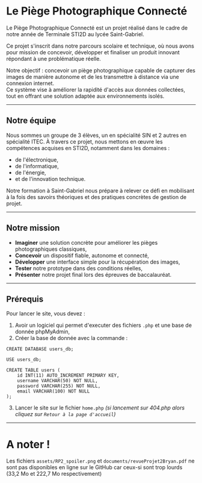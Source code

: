 # Le Piège Photographique Connecté

Le Piège Photographique Connecté est un projet réalisé dans le cadre de notre année de Terminale STI2D au lycée Saint-Gabriel. 

Ce projet s'inscrit dans notre parcours scolaire et technique, où nous avons pour mission de concevoir, développer et finaliser un produit innovant répondant à une problématique réelle.

Notre objectif : concevoir un piège photographique capable de capturer des images de manière autonome et de les transmettre à distance via une connexion internet.  
Ce système vise à améliorer la rapidité d'accès aux données collectées, tout en offrant une solution adaptée aux environnements isolés.

---

## Notre équipe

Nous sommes un groupe de 3 élèves, un en spécialité SIN et 2 autres en spécialité ITEC.
À travers ce projet, nous mettons en œuvre les compétences acquises en STI2D, notamment dans les domaines :
- de l'électronique,
- de l'informatique,
- de l'énergie,
- et de l'innovation technique.

Notre formation à Saint-Gabriel nous prépare à relever ce défi en mobilisant à la fois des savoirs théoriques et des pratiques concrètes de gestion de projet.

---

## Notre mission

- **Imaginer** une solution concrète pour améliorer les pièges photographiques classiques,
- **Concevoir** un dispositif fiable, autonome et connecté,
- **Développer** une interface simple pour la récupération des images,
- **Tester** notre prototype dans des conditions réelles,
- **Présenter** notre projet final lors des épreuves de baccalauréat.

---

## Prérequis

Pour lancer le site, vous devez :
1. Avoir un logiciel qui permet d'executer des fichiers `.php` et une base de donnée phpMyAdmin,
2. Créer la base de donnée avec la commande : 
```
CREATE DATABASE users_db;

USE users_db;

CREATE TABLE users (
    id INT(11) AUTO_INCREMENT PRIMARY KEY,
    username VARCHAR(50) NOT NULL,
    password VARCHAR(255) NOT NULL,
    email VARCHAR(100) NOT NULL
);
```
3. Lancer le site sur le fichier `home.php` *(si lancement sur 404.php alors cliquez sur `Retour à la page d'accueil`)*

---

# A noter !
Les fichiers `assets/RP2_spoiler.png` et `documents/revueProjet2Bryan.pdf` ne sont pas disponibles en ligne sur le GitHub car ceux-si sont trop lourds (33,2 Mo et 222,7 Mo respectivement)
